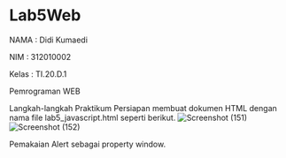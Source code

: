 # Lab5Web

NAMA    : Didi Kumaedi

NIM       : 312010002

Kelas    : TI.20.D.1

Pemrograman WEB

Langkah-langkah Praktikum
Persiapan membuat dokumen HTML dengan nama file lab5_javascript.html seperti berikut.
![Screenshot (151)](https://user-images.githubusercontent.com/101849655/163212100-e2edc25a-8c6f-44dd-a2ee-737529cd8afa.png)
![Screenshot (152)](https://user-images.githubusercontent.com/101849655/163212120-c089afc7-9417-4266-b56b-42707d347eaa.png)

Pemakaian Alert sebagai property window.


